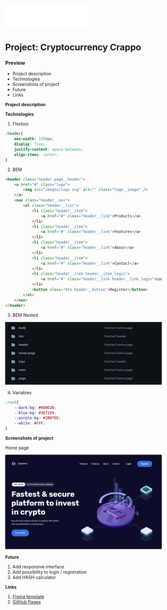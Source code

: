 ![Image alt](https://github.com/flaain/cryptocurrency-crappo/raw/master/images/logo.svg) 
# Project: Cryptocurrency Crappo

### Preview
* Project description
* Technologies
* Screenshots of project
* Future
* Links

**Project description**


**Technologies**

1. Flexbox
```css
.header{
    max-width: 1200px;
    display: flex;
    justify-content: space-between;
    align-items: center;
}
```
2. BEM
```html
<header class="header page__header">
    <a href="#" class="logo">
        <img src="images/logo.svg" alt="" class="logo__image" />
    </a>
    <nav class="header__nav">
        <ul class="header__list">
            <li class="header__item">
                <a href="#" class="header__link">Products</a>
            </li>
            <li class="header__item">
                <a href="#" class="header__link">Features</a>
            </li>
            <li class="header__item">
                <a href="#" class="header__link">About</a>
            </li>
            <li class="header__item">
                <a href="#" class="header__link">Contact</a>
            </li>
            <li class="header__item header__item_login">
                <a href="#" class="header__link header__link_login">Login</a>
            </li>
            <button class="btn header__button">Register</button>
        </ul>
    </nav>
</header>
```
3. BEM Nested<br>

![Image alt](https://github.com/Flaain/cryptocurrency-crappo/blob/master/images/bem-nested-screenshot.png)

4. Variables
```css
:root{
    --dark-bg: #0D0D2B;
    --blue-bg: #3671E9;
    --purple-bg: #2B076E;
    --white: #FFF;
}
```

**Screenshots of project**

Home page

![Image alt](https://github.com/Flaain/cryptocurrency-crappo/blob/master/images/home-page-screenshot.png)

**Future**

1. Add responsive interface
2. Add possibility to login / registration
3. Add HASH calculator

**Links**

1. [Figma template](https://www.figma.com/file/OzruGNt46RwUUW2PWOia2x/Cryptocurrency)
2. [GitHub Pages](https://flaain.github.io/)
